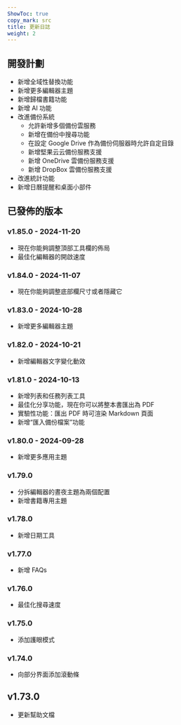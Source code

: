 ```yaml
---
ShowToc: true
copy_mark: src
title: 更新日誌
weight: 2
---
```


## 開發計劃

- 新增全域性替換功能
- 新增更多編輯器主題
- 新增歸檔書籍功能
- 新增 AI 功能
- 改進備份系統
    - 允許新增多個備份雲服務
    - 新增在備份中搜尋功能
    - 在設定 Google Drive 作為備份伺服器時允許自定目錄
    - 新增堅果云云備份服務支援
    - 新增 OneDrive 雲備份服務支援
    - 新增 DropBox 雲備份服務支援
- 改進統計功能
- 新增日曆提醒和桌面小部件

## 已發佈的版本

### v1.85.0 - 2024-11-20

- 現在你能夠調整頂部工具欄的佈局
- 最佳化編輯器的開啟速度

### v1.84.0 - 2024-11-07

- 現在你能夠調整底部欄尺寸或者隱藏它

### v1.83.0 - 2024-10-28

- 新增更多編輯器主題

### v1.82.0 - 2024-10-21

- 新增編輯器文字變化動效

### v1.81.0 - 2024-10-13

- 新增列表和任務列表工具
- 最佳化分享功能，現在你可以將整本書匯出為 PDF
- 實驗性功能：匯出 PDF 時可渲染 Markdown 頁面
- 新增“匯入備份檔案”功能

### v1.80.0 - 2024-09-28

- 新增更多應用主題

### v1.79.0

- 分拆編輯器的晝夜主題為兩個配置
- 新增書籍專用主題

### v1.78.0

- 新增日期工具

### v1.77.0

- 新增 FAQs

### v1.76.0

- 最佳化搜尋速度

### v1.75.0

- 添加護眼模式

### v1.74.0

- 向部分界面添加滾動條

## v1.73.0

- 更新幫助文檔
